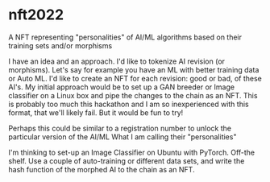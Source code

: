 # nft2022
A NFT representing "personalities" of AI/ML algorithms based on their training sets and/or morphisms

I have an idea and an approach. I'd like to tokenize AI revision (or morphisms).  Let's say for example you have an ML with better training data or Auto ML.  I'd like to create an NFT for each revision: good or bad, of these AI's.  My initial approach would be to set up a GAN breeder or Image classifier on a Linux box and pipe the changes to the chain as an NFT.  This is probably too much this hackathon and I am so inexperienced with this format, that we'll likely fail.  But it  would be fun to try!

Perhaps this could be similar to a registration number to unlock the particular version of the AI/ML  What I am calling their "personalities"

I'm thinking to set-up an Image Classifier on Ubuntu with PyTorch.  Off-the shelf.  Use a couple of auto-training or different data sets, and write the hash function of the morphed AI to the chain as an NFT.
